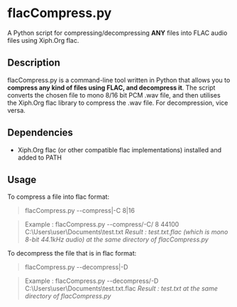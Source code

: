 # flacCompress.py

A Python script for compressing/decompressing **ANY** files into FLAC audio files using Xiph.Org flac.

## Description

flacCompress.py is a command-line tool written in Python that allows you to **compress any kind of files using FLAC, and decompress it**.
The script converts the chosen file to mono 8/16 bit PCM .wav file, and then utilises the Xiph.Org flac library to compress the .wav file.
For decompression, vice versa.

## Dependencies

- Xiph.Org flac (or other compatible flac implementations) installed and added to PATH

## Usage

To compress a file into flac format:
> flacCompress.py --compress|-C 8|16 <sampleRate> <file path>

> Example : flacCompress.py --compress/-C/ 8 44100 C:\Users\user\Documents\test.txt
*Result : test.txt.flac (which is mono 8-bit 44.1kHz audio) at the same directory of flacCompress.py*


To decompress the file that is in flac format:
> flacCompress.py --decompress|-D <file path>

> Example : flacCompress.py --decompress/-D C:\Users\user\Documents\test.txt.flac
*Result : test.txt at the same directory of flacCompress.py*
